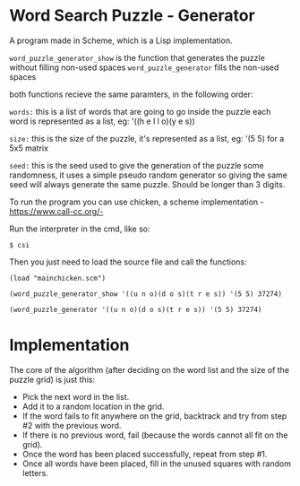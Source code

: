 # Word Search Puzzle - Generator

A program made in Scheme, which is a Lisp implementation.

`word_puzzle_generator_show` is the function that generates the puzzle without filling non-used spaces
`word_puzzle_generator` fills the non-used spaces

both functions recieve the same paramters, in the following order:


`words:` this is a list of words that are going to go inside the puzzle
        each word is represented as a list, eg: '((h e  l l o)(y e s))
        
`size:` this is the size of the puzzle, it's represented as a list, eg: '(5 5) for a 5x5 matrix

`seed:` this is the seed used to give the generation of the puzzle some randomness,
       it uses a simple pseudo random generator so giving the same seed will always generate
       the same puzzle. Should be longer than 3 digits.
       
       

To run the program you can use chicken, a scheme implementation -https://www.call-cc.org/- 

Run the interpreter in the cmd, like so: 

`$ csi`

Then you just need to load the source file and call the functions:

`(load "mainchicken.scm")`

`(word_puzzle_generator_show '((u n o)(d o s)(t r e s)) '(5 5) 37274)`

`(word_puzzle_generator '((u n o)(d o s)(t r e s)) '(5 5) 37274)`


# Implementation 

The core of the algorithm (after deciding on the word list and the size of the puzzle grid) is just this:

* Pick the next word in the list.
* Add it to a random location in the grid.
* If the word fails to fit anywhere on the grid, backtrack and try from step #2 with the previous word.
* If there is no previous word, fail (because the words cannot all fit on the grid).
* Once the word has been placed successfully, repeat from step #1.
* Once all words have been placed, fill in the unused squares with random letters.
